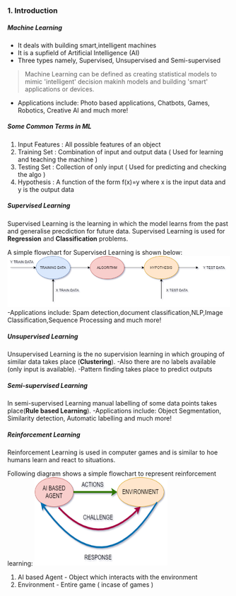 ### 1. Introduction
##### Machine Learning
- It deals with building smart,intelligent machines
- It is a supfield of Artificial Intelligence (AI)
- Three types namely, Supervised, Unsupervised and Semi-supervised
 >Machine Learning can be defined as creating statistical models to mimic 'intelligent' decision makinh models and building 'smart' applications or devices.
- Applications include: Photo based applications, Chatbots, Games, Robotics, Creative AI and much more!
##### Some Common Terms in ML
1. Input Features : All possible features of an object
2. Training Set : Combination of input and output data ( Used for learning and teaching the machine )
3. Testing Set : Collection of only input ( Used for predicting and checking the algo )
4. Hypothesis : A function of the form f(x)=y where x is the input data and y is the output data

##### Supervised Learning
Supervised Learning is the learning in which the model learns from the past and generalise precdiction for future data. 
Supervised Learning is used for **Regression** and **Classification** problems. 

A simple flowchart for Supervised Learning is shown below:
<img src="../Images/supervised.png">
-Applications include: Spam detection,document classification,NLP,Image Classification,Sequence Processing and much more!

##### Unsupervised Learning
Unsupervised Learning is the no supervision learning in which grouping of similar data takes place (**Clustering**). 
-Also there are no labels available (only input is available). 
-Pattern finding takes place to predict outputs

##### Semi-supervised Learning
In semi-supervised Learning manual labelling of some data points takes place(**Rule based Learning**). 
-Applications include: Object Segmentation, Similarity detection, Automatic labelling and much more!

##### Reinforcement Learning
Reinforcement Learning is used in computer games and is similar to hoe humans learn and react to situations.

Following diagram shows a simple flowchart to represent reinforcement learning: 
<img src="../Images/reinforcement.png" width="300" height="200">
1. AI based Agent - Object which interacts with the environment 
2. Environment - Entire game ( incase of games )
